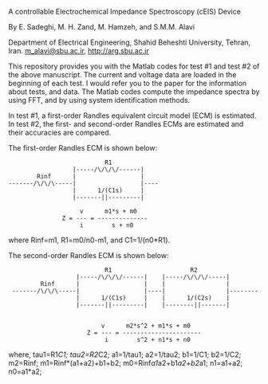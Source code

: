 
A controllable Electrochemical Impedance Spectroscopy (cEIS) Device

By E. Sadeghi, M. H. Zand, M. Hamzeh, and S.M.M. Alavi
 
Department of Electrical Engineering, Shahid Beheshti University, Tehran, Iran. m_alavi@sbu.ac.ir, http://arg.sbu.ac.ir
      
This repository provides you with the Matlab codes for test #1 and test #2 of the above manuscript. The current and voltage data are loaded in the beginning of each test. I would refer you to the paper for the information about tests, and data. The Matlab codes compute the impedance spectra by using FFT, and by using system identification methods. 

In test #1, a first-order Randles equivalent circuit model (ECM) is estimated. In test #2, the first- and second-order Randles ECMs are estimated and their accuracies are compared. 

The first-order Randles ECM is shown below:

                               R1
                      |-----/\/\/\/------|
            Rinf      |                  |
    -------/\/\/\-----|                  |----
                      |      1/(C1s)     |
                      |-------||---------|

                        v      m1*s + m0
                   Z = --- = --------------
                        i        s + n0

where Rinf=m1, R1=m0/n0-m1, and C1=1/(n0*R1). 

The second-order Randles ECM is shown below:

                               R1                      R2
                       |-----/\/\/\/------|    |-----/\/\/\/-----|
             Rinf      |                  |    |                 |
     -------/\/\/\-----|                  |----|                 |--------
                       |      1/(C1s)     |    |      1/(C2s)    |
                       |-------||---------|    |--------||-------|


                              v      m2*s^2 + m1*s + m0
                          Z = --- = ----------------------
                               i        s^2 + n1*s + n0
where, tau1=R1*C1; tau2=R2*C2; a1=1/tau1; a2=1/tau2; b1=1/C1; b2=1/C2; m2=Rinf; m1=Rinf*(a1+a2)+b1+b2; m0=Rinf*a1*a2+b1*a2+b2*a1; 
n1=a1+a2; n0=a1*a2;

